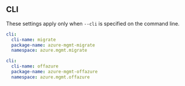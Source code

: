 ## CLI

These settings apply only when `--cli` is specified on the command line.

``` yaml $(cli) && $(package-migrate)
cli:
  cli-name: migrate
  package-name: azure-mgmt-migrate
  namespace: azure.mgmt.migrate
```

``` yaml $(cli) && $(package-offazure)
cli:
  cli-name: offazure
  package-name: azure-mgmt-offazure
  namespace: azure.mgmt.offazure
```